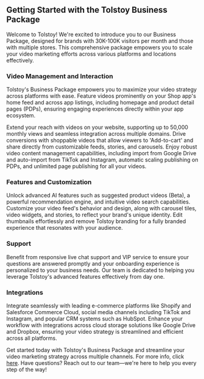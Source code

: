 ## Getting Started with the Tolstoy Business Package

Welcome to Tolstoy! We're excited to introduce you to our Business Package, designed for brands with 30K-100K visitors per month and those with multiple stores. This comprehensive package empowers you to scale your video marketing efforts across various platforms and locations effectively.

### Video Management and Interaction

Tolstoy's Business Package empowers you to maximize your video strategy across platforms with ease. Feature videos prominently on your Shop app's home feed and across app listings, including homepage and product detail pages (PDPs), ensuring engaging experiences directly within your app ecosystem.

Extend your reach with videos on your website, supporting up to 50,000 monthly views and seamless integration across multiple domains. Drive conversions with shoppable videos that allow viewers to 'Add-to-cart' and share directly from customizable feeds, stories, and carousels. Enjoy robust video content management capabilities, including import from Google Drive and auto-import from TikTok and Instagram, automatic scaling publishing on PDPs, and unlimited page publishing for all your videos.

### Features and Customization

Unlock advanced AI features such as suggested product videos (Beta), a powerful recommendation engine, and intuitive video search capabilities. Customize your video feed's behavior and design, along with carousel tiles, video widgets, and stories, to reflect your brand's unique identity. Edit thumbnails effortlessly and remove Tolstoy branding for a fully branded experience that resonates with your audience.

### Support

Benefit from responsive live chat support and VIP service to ensure your questions are answered promptly and your onboarding experience is personalized to your business needs. Our team is dedicated to helping you leverage Tolstoy's advanced features effectively from day one.

### Integrations

Integrate seamlessly with leading e-commerce platforms like Shopify and Salesforce Commerce Cloud, social media channels including TikTok and Instagram, and popular CRM systems such as HubSpot. Enhance your workflow with integrations across cloud storage solutions like Google Drive and Dropbox, ensuring your video strategy is streamlined and efficient across all platforms.

Get started today with Tolstoy's Business Package and streamline your video marketing strategy across multiple channels. For more info, click [here](https://www.gotolstoy.com/pricing#). Have questions? Reach out to our team—we're here to help you every step of the way!